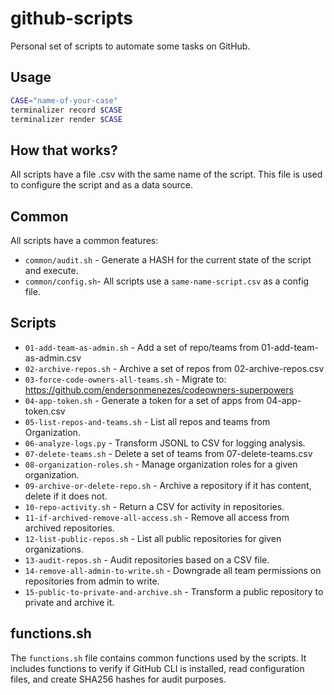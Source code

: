 # github-scripts

Personal set of scripts to automate some tasks on GitHub.

## Usage

```bash
CASE="name-of-your-case"
terminalizer record $CASE
terminalizer render $CASE
```

## How that works?

All scripts have a file .csv with the same name of the script. This file is used to configure the script and as a data source.

## Common

All scripts have a common features:
- `common/audit.sh` - Generate a HASH for the current state of the script and execute.
- `common/config.sh`- All scripts use a  `same-name-script.csv` as a config file. 

## Scripts

- `01-add-team-as-admin.sh` - Add a set of repo/teams from 01-add-team-as-admin.csv
- `02-archive-repos.sh` - Archive a set of repos from 02-archive-repos.csv
- `03-force-code-owners-all-teams.sh` - Migrate to: https://github.com/endersonmenezes/codeowners-superpowers
- `04-app-token.sh` - Generate a token for a set of apps from 04-app-token.csv
- `05-list-repos-and-teams.sh` - List all repos and teams from Organization.
- `06-analyze-logs.py` - Transform JSONL to CSV for logging analysis.
- `07-delete-teams.sh` - Delete a set of teams from 07-delete-teams.csv
- `08-organization-roles.sh` - Manage organization roles for a given organization.
- `09-archive-or-delete-repo.sh` - Archive a repository if it has content, delete if it does not.
- `10-repo-activity.sh` - Return a CSV for activity in repositories.
- `11-if-archived-remove-all-access.sh` - Remove all access from archived repositories.
- `12-list-public-repos.sh` - List all public repositories for given organizations.
- `13-audit-repos.sh` - Audit repositories based on a CSV file.
- `14-remove-all-admin-to-write.sh` - Downgrade all team permissions on repositories from admin to write.
- `15-public-to-private-and-archive.sh` - Transform a public repository to private and archive it.

## functions.sh

The `functions.sh` file contains common functions used by the scripts. It includes functions to verify if GitHub CLI is installed, read configuration files, and create SHA256 hashes for audit purposes.
